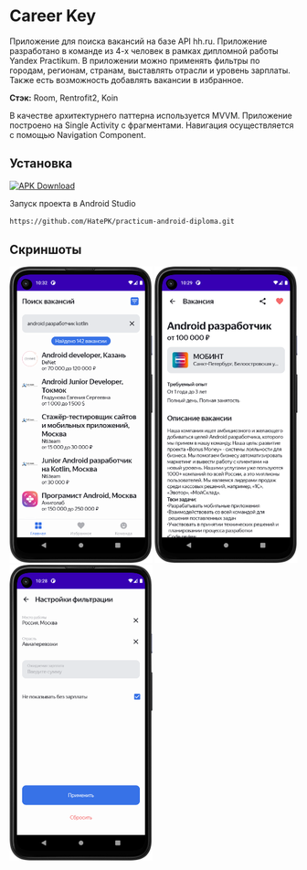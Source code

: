 
# Career Key

Приложение для поиска вакансий на базе API hh.ru. Приложение разработано в команде из 4-х человек в рамках дипломной работы Yandex Practikum. В приложении можно применять фильтры по городам, регионам, странам, выставлять отрасли и уровень зарплаты. Также есть возможность добавлять вакансии в избранное.  

**Стэк:** Room, Rentrofit2, Koin

В качестве архитектурнего паттерна используется MVVM. Приложение построено на Single Activity с фрагментами. Навигация осуществляется с помощью Navigation Component.

## Установка

[![APK Download](https://img.shields.io/badge/APK-Download-brightgreen?logo=android)](https://github.com/HatePK/practicum-android-diploma/releases/download/v1.0.0/Career.Key.apk)

Запуск проекта в Android Studio

```bash
https://github.com/HatePK/practicum-android-diploma.git
```
    
## Скриншоты
<p float="left">
    <img src="https://github.com/HatePK/practicum-android-diploma/blob/main/Screenshot_20240319_013206.png" width="250"> 
    <img src="https://github.com/HatePK/practicum-android-diploma/blob/main/Screenshot_20240319_012959.png" width="250"> 
    <img src="https://github.com/HatePK/practicum-android-diploma/blob/main/Screenshot_20240319_012903.png" width="250"> 
</p> 
